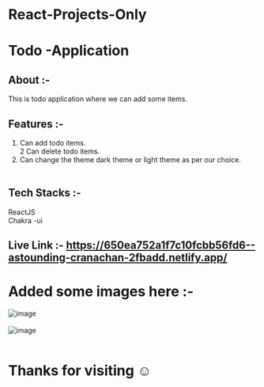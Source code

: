 # React-Projects-Only
# Todo -Application
## About :-
This is todo application where we can add some items.<br/>
## Features :-
1. Can add todo items.</br>
2 Can delete todo items.</br>
3. Can change the theme dark theme or light theme as per our choice.</br></br>

## Tech Stacks :-
ReactJS</br>
Chakra -ui </br>
## Live Link :- https://650ea752a1f7c10fcbb56fd6--astounding-cranachan-2fbadd.netlify.app/

# Added some images here :-
![image](https://github.com/Shivanidas1045/React-Projects-Only/assets/114162435/4dadeaa3-d47b-4f43-9809-a01cc517b09d)</br></br>
![image](https://github.com/Shivanidas1045/React-Projects-Only/assets/114162435/78479d3d-e941-4ea5-8c8d-6fede681e2de)</br></br>

# Thanks for visiting ☺️




